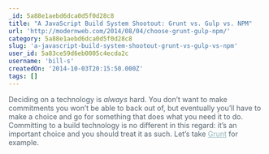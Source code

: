 ```yaml
---
_id: 5a88e1aebd6dca0d5f0d28c8
title: "A JavaScript Build System Shootout: Grunt vs. Gulp vs. NPM"
url: 'http://modernweb.com/2014/08/04/choose-grunt-gulp-npm/'
category: 5a88e1aebd6dca0d5f0d28c8
slug: 'a-javascript-build-system-shootout-grunt-vs-gulp-vs-npm'
user_id: 5a83ce59d6eb0005c4ecda2c
username: 'bill-s'
createdOn: '2014-10-03T20:15:50.000Z'
tags: []
---
```


<span style="color: #56646f;">Deciding on a technology is </span><em style="color: #56646f;">always</em><span style="color: #56646f;"> hard. You don’t want to make commitments you won’t be able to back out of, but eventually you’ll have to make a choice and go for something that does what you need it to do. Committing to a build technology is no different in this regard: it’s an important choice and you should treat it as such. Let’s take </span><a class="highlighted-link hint" style="color: #92b7bc;" href="http://gruntjs.com/" rel="nofollow" data-hint="The JavaScript Task Runner">Grunt</a><span style="color: #56646f;"> for example.</span>
